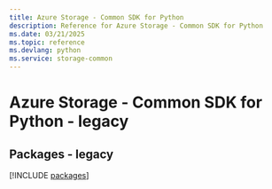 ```yaml
---
title: Azure Storage - Common SDK for Python
description: Reference for Azure Storage - Common SDK for Python
ms.date: 03/21/2025
ms.topic: reference
ms.devlang: python
ms.service: storage-common
---
```

# Azure Storage - Common SDK for Python - legacy
## Packages - legacy
[!INCLUDE [packages](storage---common-index.md)]